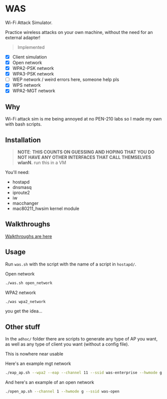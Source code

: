 # WAS

Wi-Fi Attack Simulator.

Practice wireless attacks on your own machine, without the need for an external adapter!

> Implemented

- [x] Client simulation
- [x] Open network
- [x] WPA2-PSK network
- [x] WPA3-PSK network
- [ ] WEP network / weird errors here, someone help pls
- [x] WPS network
- [x] WPA2-MGT network

## Why

Wi-Fi attack sim is me being annoyed at no PEN-210 labs so I made my own with bash scripts.

## Installation

> **NOTE**:
> **THIS COUNTS ON GUESSING AND HOPING THAT YOU DO NOT HAVE ANY OTHER INTERFACES THAT CALL THEMSELVES wlanN.**
> run this in a VM

You'll need:
- hostapd
- dnsmasq
- iproute2
- iw
- macchanger
- mac80211_hwsim kernel module

## Walkthroughs

[Walkthroughs are here](./walkthroughs)

## Usage

Run `was.sh` with the script with the name of a script in `hostapd/`.

Open network
```bash
./was.sh open_network
```

WPA2 network
```bash
./was wpa2_network
```

you get the idea...

## Other stuff

In the `adhoc/` folder there are scripts to generate any type of AP you want, as well as any type of client you want (without a config file).

This is nowhere near usable

Here's an example mgt network
```bash
./eap_ap.sh --wpa2 --eap --channel 11 --ssid was-enterprise --hwmode g --ca '/C=AU/ST=NSW/L=Sydney/O=Internet Widgets Pty./CN=ca@internetwidgets.com.au' --server '/C=AU/ST=NSW/L=Sydney/O=Internet Widgets Pty./CN=server@internetwidgets.com.au'
```

And here's an example of an open network
```bash
./open_ap.sh --channel 1 --hwmode g --ssid was-open
```
